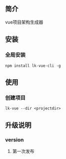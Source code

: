 ## 简介
vue项目架构生成器
## 安装
### 全局安装
    npm install lk-vue-cli -g
## 使用
### 创建项目
    lk-vue --dir <projectdir>

## 升级说明
### version
1. 第一次发布